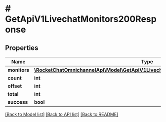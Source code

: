 # # GetApiV1LivechatMonitors200Response

## Properties

Name | Type | Description | Notes
------------ | ------------- | ------------- | -------------
**monitors** | [**\RocketChatOmnichannelApi\Model\GetApiV1LivechatMonitors200ResponseMonitorsInner[]**](GetApiV1LivechatMonitors200ResponseMonitorsInner.md) |  | [optional]
**count** | **int** |  | [optional]
**offset** | **int** |  | [optional]
**total** | **int** |  | [optional]
**success** | **bool** |  | [optional]

[[Back to Model list]](../../README.md#models) [[Back to API list]](../../README.md#endpoints) [[Back to README]](../../README.md)
